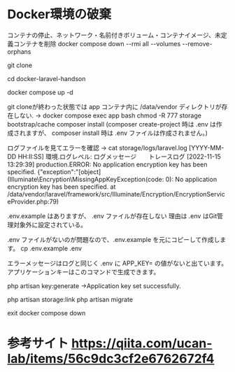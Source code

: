 
# Docker環境の破棄
コンテナの停止、ネットワーク・名前付きボリューム・コンテナイメージ、未定義コンテナを削除
docker compose down --rmi all --volumes --remove-orphans

git clone

cd docker-laravel-handson

docker compose up -d

git cloneが終わった状態では app コンテナ内に /data/vendor ディレクトリが存在しない.
→
docker compose exec app bash
chmod -R 777 storage bootstrap/cache
composer install
(composer create-project 時は .env は作成されますが、 composer install 時は .env ファイルは作成されません。)

ログファイルを見てエラーを確認
→
cat storage/logs/laravel.log
[YYYY-MM-DD HH:II:SS] 環境.ログレベル: ログメッセージ　　トレースログ
[2022-11-15 13:29:39] production.ERROR: No application encryption key has been specified. {"exception":"[object] (Illuminate\\Encryption\\MissingAppKeyException(code: 0): No application encryption key has been specified. at /data/vendor/laravel/framework/src/Illuminate/Encryption/EncryptionServiceProvider.php:79)

.env.example はありますが、 .env ファイルが存在しない
理由は .env はGit管理対象外に設定されている。

.env ファイルがないのが問題なので、.env.example を元にコピーして作成します。
cp .env.example .env

エラーメッセージはログと同じく .env に APP_KEY= の値がないと出ています。
アプリケーションキーはこのコマンドで生成できます。

php artisan key:generate
→Application key set successfully.

php artisan storage:link
php artisan migrate

exit
docker compose down

# 参考サイト https://qiita.com/ucan-lab/items/56c9dc3cf2e6762672f4





